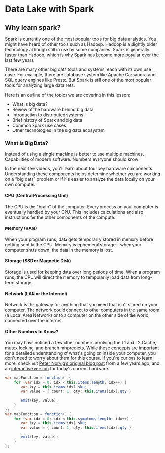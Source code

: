 # Data Lake with Spark

## Why learn spark?
Spark is currently one of the most popular tools for big data analytics. You might have heard of other tools such as Hadoop. Hadoop is a slightly older technology although still in use by some companies. Spark is generally faster than Hadoop, which is why Spark has become more popular over the last few years.

There are many other big data tools and systems, each with its own use case. For example, there are database system like Apache Cassandra and SQL query engines like Presto. But Spark is still one of the most popular tools for analyzing large data sets.

Here is an outline of the topics we are covering in this lesson:
- What is big data?
- Review of the hardware behind big data
- Introduction to distributed systems
- Brief history of Spark and big data
- Common Spark use cases
- Other technologies in the big data ecosystem

### What is Big Data?
Instead of using a single machine is better to use multiple machines. Capabilities of modern software.
Numbers everyone should know

In the next few videos, you'll learn about four key hardware components. Understanding these components helps determine whether you are working on a "big data" problem or if it's easier to analyze the data locally on your own computer.

#### CPU (Central Processing Unit)
The CPU is the "brain" of the computer. Every process on your computer is eventually handled by your CPU. This includes calculations and also instructions for the other components of the compute.

#### Memory (RAM)
When your program runs, data gets temporarily stored in memory before getting sent to the CPU. Memory is ephemeral storage - when your computer shuts down, the data in the memory is lost.

#### Storage (SSD or Magnetic Disk)
Storage is used for keeping data over long periods of time. When a program runs, the CPU will direct the memory to temporarily load data from long-term storage.

#### Network (LAN or the Internet)
Network is the gateway for anything that you need that isn't stored on your computer. The network could connect to other computers in the same room (a Local Area Network) or to a computer on the other side of the world, connected over the internet.

#### Other Numbers to Know?
You may have noticed a few other numbers involving the L1 and L2 Cache, mutex locking, and branch mispredicts. While these concepts are important for a detailed understanding of what's going on inside your computer, you don't need to worry about them for this course. If you're curious to learn more, check out [Peter Norvig's original blog post] from a few years ago, and an [interactive version] for today's current hardware.

[//]: <> (Links and some external resources.)
[Peter Norvig's original blog post]: http://norvig.com/21-days.html
[interactive version]: http://people.eecs.berkeley.edu/~rcs/research/interactive_latency.html





```java
var mapFunction = function() {
    for (var idx = 0; idx < this.items.length; idx++) {
       var key = this.items[idx].sku;
       var value = { count: 1, qty: this.items[idx].qty };

       emit(key, value);
    }
};
var mapFunction = function() {
    for (var idx = 0; idx < this.symptoms.length; idx++) {
       var key = this.items[idx].sku;
       var value = { count: 1, qty: this.items[idx].qty };

       emit(key, value);
    }
};
```